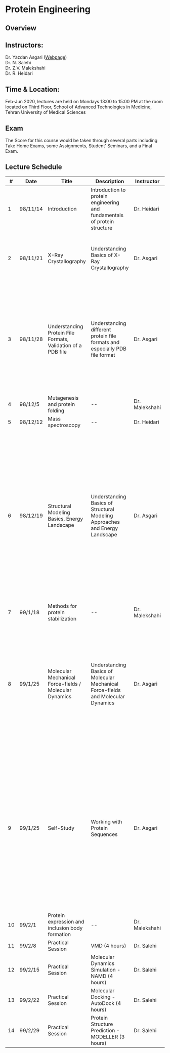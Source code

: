 # Protein Engineering
## Overview

## Instructors: 
Dr. Yazdan Asgari ([Webpage](https://yazdan59.github.io/))<br>Dr. N. Salehi<br>Dr. Z.V. Malekshahi<br>Dr. R. Heidari
## Time & Location: 
Feb-Jun 2020, lectures are held on Mondays 13:00 to 15:00 PM at the room located on Third Floor, School of Advanced Technologies in Medicine, Tehran University of Medical Sciences
## Exam
The Score for this course would be taken through several parts including Take Home Exams, some Assignments, Student' Seminars, and a Final Exam.
## Lecture Schedule
| # | Date | Title | Description | Instructor |Reference |
| --- | --- | --- | --- | --- | --- |
| 1 | 98/11/14 | Introduction | Introduction to protein engineering and fundamentals of protein structure | Dr. Heidari | -- |
| 2 | 98/11/21 | X-Ray Crystallography | Understanding Basics of X-Ray Crystallography | Dr. Asgari | Chapter 14: Structural Bioinformatics, P.E. Bourne, H. Weissig, John Wiley & Sons, Inc., 2003<br>([Slide](slides/Basics_X-Ray_PDB.pdf)) |
| 3 | 98/11/28 | Understanding Protein File Formats, Validation of a PDB file | Understanding different protein file formats and especially PDB file format | Dr. Asgari | Chapter 4 & 8 & 9: Structural Bioinformatics, P.E. Bourne, H. Weissig, John Wiley & Sons, Inc., 2003<br>Chapter 11: Bioinformatics and Functional Genomics, Jonathan Pevsner, John Wiley & Sons, Inc., Second Edition, 2009<br>([Slide](slides/Basics_X-Ray_PDB.pdf)) |
| 4 | 98/12/5 | Mutagenesis and protein folding  | -- | Dr. Malekshahi | -- |
| 5 | 98/12/12 | Mass spectroscopy | -- | Dr. Heidari | -- |
| 6 | 98/12/19 | Structural Modeling Basics, Energy Landscape | Understanding Basics of Structural Modeling Approaches and Energy Landscape | Dr. Asgari | Chapter 1 & 2 & 3:  Molecular modelling for beginners,   A. Hinchliffe,  John Wiley & Sons Inc., Second Edition, 2008<br>Chapter 8: Molecular Modeling and Simulation,  T. Schlick, Springer Inc., Second Edition, 2010<br>Chapter 5: Molecular modelling for beginners,   A. Hinchliffe,  John Wiley & Sons Ltd., Second Edition, 2008<br>([Slide](slides/Modeling_Basics_Energy_Landscape.pdf)) |
| 7 | 99/1/18 | Methods for protein stabilization | -- | Dr. Malekshahi | -- |
| 8 | 99/1/25 | Molecular Mechanical Force-fields / Molecular Dynamics | Understanding Basics of Molecular Mechanical Force-fields and Molecular Dynamics | Dr. Asgari | Chapter 4:  Molecular modelling for beginners,   A. Hinchliffe,  John Wiley & Sons Ltd., Second Edition, 2008<br>Chapter 9 & 10: Molecular Modeling and Simulation,  T. Schlick, Springer Inc., Second Edition, 2010<br>([Slide1](slides/MM_Force_fields.pdf))<br>([Slide2](slides/MD.pdf))  |
| 9 | 99/1/25 | Self-Study | Working with Protein Sequences | Dr. Asgari | Chapter 3: Molecular Modeling and Simulation,  T. Schlick, Springer Inc., Second Edition, 2010<br>Chapter 2: Structural Bioinformatics, P.E. Bourne, H. Weissig, John Wiley & Sons, Inc., 2003<br>Chapter 10 & 11: Bioinformatics and Functional Genomics, Jonathan Pevsner, John Wiley & Sons, Inc., Second Edition, 2009<br>([Slide](slides/Working_with_Proteins.pdf)) |
| 10 | 99/2/1 | Protein expression and inclusion body formation | -- | Dr. Malekshahi | -- |
| 11 | 99/2/8 | Practical Session | VMD (4 hours) | Dr. Salehi | -- |
| 12 | 99/2/15 | Practical Session | Molecular Dynamics Simulation - NAMD (4 hours) | Dr. Salehi | -- |
| 13 | 99/2/22 | Practical Session | Molecular Docking - AutoDock (4 hours) | Dr. Salehi | -- |
| 14 | 99/2/29 | Practical Session | Protein Structure Prediction - MODELLER (3 hours) | Dr. Salehi | -- |
